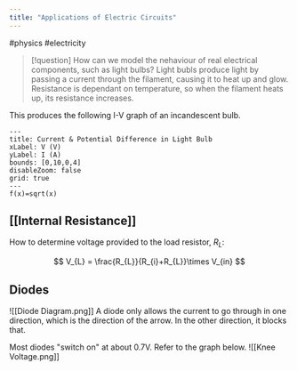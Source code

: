 ```yaml
---
title: "Applications of Electric Circuits"
---
```

#physics #electricity 


> [!question] How can we model the nehaviour of real electrical components, such as light bulbs?
> Light bubls produce light by passing a current through the filament, causing it to heat up and glow. Resistance is dependant on temperature, so when the filament heats up, its resistance increases.

This produces the following I-V graph of an incandescent bulb.

```functionplot
---
title: Current & Potential Difference in Light Bulb
xLabel: V (V)
yLabel: I (A)
bounds: [0,10,0,4]
disableZoom: false
grid: true
---
f(x)=sqrt(x)
```

## [[Internal Resistance]]
How to determine voltage provided to the load resistor, $R_{L}$:

$$
V_{L} = \frac{R_{L}}{R_{i}+R_{L}}\times V_{in}
$$

## Diodes
![[Diode Diagram.png]]
A diode only allows the current to go through in one direction, which is the direction of the arrow. In the other direction, it blocks that.

Most diodes "switch on" at about 0.7V. Refer to the graph below.
![[Knee Voltage.png]]
